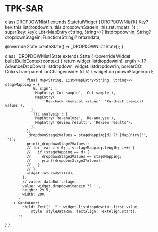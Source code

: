 # TPK-SAR

class DROPDOWNlist1 extends StatefulWidget {
  DROPDOWNlist1({
    Key? key,
    this.listdropdownin,
    this.dropdownStagein,
    this.returndata,
  }) : super(key: key);
  List<MapEntry<String, String>>? listdropdownin;
  String? dropdownStagein;
  Function(String)? returndata;

  @override
  State<DROPDOWNlist1> createState() => _DROPDOWNlist1State();
}

class _DROPDOWNlist1State extends State<DROPDOWNlist1> {
  @override
  Widget build(BuildContext context) {
    return widget.listdropdownin!.length > 1
        ? AdvanceDropDown(
            listdropdown: widget.listdropdownin,
            borderCO: Colors.transparent,
            onChangeinside: (d, k) {
              widget.dropdownStagein = d;

              final Map<String, List<MapEntry<String, String>>> stageMapping = {
                'GL sign': [
                  MapEntry('Cut sample', 'Cut sample'),
                  MapEntry(
                      'Re-check chemical values', 'Re-check chemical values'),
                ],
                'TTC analysis': [
                  MapEntry('Re-analyze', 'Re-analyze'),
                  MapEntry('Review results', 'Review results'),
                ],
              };
              _dropdownStage2Values = stageMapping[d] ?? [MapEntry('', '')];
              print(_dropdownStage2Values);
              // for (var i = 0; i < stageMapping.length; i++) {
              //   if (stageMapping == d) {
              //     dropdownStage2Values == stageMapping;
              //     print(dropdownStage2Values);
              //   }
              // }
              widget.returndata!(d);
            },
            // value: dataBuff.stage,
            value: widget.dropdownStagein ?? '',
            height: 29.5,
            width: 200,
          )
        : Container(
            child: Text("  " + widget.listdropdownin!.first.value,
                style: styleDataRow, textAlign: TextAlign.start),
          );
  }
}